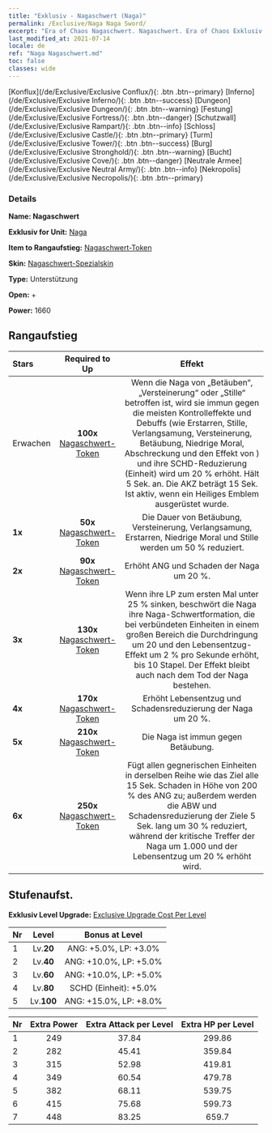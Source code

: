 ```yaml
---
title: "Exklusiv - Nagaschwert (Naga)"
permalink: /Exclusive/Naga Naga Sword/
excerpt: "Era of Chaos Nagaschwert. Nagaschwert. Era of Chaos Exklusiv Nagaschwert. Naga Exklusiv."
last_modified_at: 2021-07-14
locale: de
ref: "Naga Nagaschwert.md"
toc: false
classes: wide
---
```

 [Konflux](/de/Exclusive/Exclusive Conflux/){: .btn .btn--primary} [Inferno](/de/Exclusive/Exclusive Inferno/){: .btn .btn--success} [Dungeon](/de/Exclusive/Exclusive Dungeon/){: .btn .btn--warning} [Festung](/de/Exclusive/Exclusive Fortress/){: .btn .btn--danger} [Schutzwall](/de/Exclusive/Exclusive Rampart/){: .btn .btn--info} [Schloss](/de/Exclusive/Exclusive Castle/){: .btn .btn--primary} [Turm](/de/Exclusive/Exclusive Tower/){: .btn .btn--success} [Burg](/de/Exclusive/Exclusive Stronghold/){: .btn .btn--warning} [Bucht](/de/Exclusive/Exclusive Cove/){: .btn .btn--danger} [Neutrale Armee](/de/Exclusive/Exclusive Neutral Army/){: .btn .btn--info} [Nekropolis](/de/Exclusive/Exclusive Necropolis/){: .btn .btn--primary} 

### Details
 **Name: Nagaschwert** 

 **Exklusiv for Unit:** [Naga](/de/units/Naga/) 

 **Item to Rangaufstieg:** [Nagaschwert-Token](/ItemsDE/con_987/)

 **Skin:** [Nagaschwert-Spezialskin](/ItemsDE/con_655/)

 **Type:** Unterstützung

 **Open:** +

 **Power:** 1660

## Rangaufstieg

  |     Stars    |  Required to Up | Effekt |
  |:-------------|:---------------:|:---------------:|
  |  Erwachen  | **100x** [Nagaschwert-Token](/ItemsDE/con_987/) | <Unbeugsamer Wille> Wenn die Naga von „Betäuben“, „Versteinerung“ oder „Stille“ betroffen ist, wird sie immun gegen die meisten Kontrolleffekte und Debuffs (wie Erstarren, Stille, Verlangsamung, Versteinerung, Betäubung, Niedrige Moral, Abschreckung und den Effekt von <Zeitstopp>) und ihre SCHD-Reduzierung (Einheit) wird um 20 % erhöht. Hält 5 Sek. an. Die AKZ beträgt 15 Sek. Ist aktiv, wenn ein Heiliges Emblem ausgerüstet wurde. |
  | **1x** <i class="fas fa-star"/> | **50x** [Nagaschwert-Token](/ItemsDE/con_987/) | Die Dauer von Betäubung, Versteinerung, Verlangsamung, Erstarren, Niedrige Moral und Stille werden um 50 % reduziert. |
  | **2x** <i class="fas fa-star"/> | **90x** [Nagaschwert-Token](/ItemsDE/con_987/) | Erhöht ANG und Schaden der Naga um 20 %. |
  | **3x** <i class="fas fa-star"/> | **130x** [Nagaschwert-Token](/ItemsDE/con_987/) | <Naga-Schwertformation> Wenn ihre LP zum ersten Mal unter 25 % sinken, beschwört die Naga ihre Naga-Schwertformation, die bei verbündeten Einheiten in einem großen Bereich die Durchdringung um 20 und den Lebensentzug-Effekt um 2 % pro Sekunde erhöht, bis 10 Stapel. Der Effekt bleibt auch nach dem Tod der Naga bestehen. |
  | **4x** <i class="fas fa-star"/> | **170x** [Nagaschwert-Token](/ItemsDE/con_987/) | Erhöht Lebensentzug und Schadensreduzierung der Naga um 20 %. |
  | **5x** <i class="fas fa-star"/> | **210x** [Nagaschwert-Token](/ItemsDE/con_987/) | Die Naga ist immun gegen Betäubung. |
  | **6x** <i class="fas fa-star"/> | **250x** [Nagaschwert-Token](/ItemsDE/con_987/) | <Strahl des Nagaschwerts> Fügt allen gegnerischen Einheiten in derselben Reihe wie das Ziel alle 15 Sek. Schaden in Höhe von 200 % des ANG zu; außerdem werden die ABW und Schadensreduzierung der Ziele 5 Sek. lang um 30 % reduziert, während der kritische Treffer der Naga um 1.000 und der Lebensentzug um 20 % erhöht wird. |


## Stufenaufst.
 **Exklusiv Level Upgrade:** [Exclusive Upgrade Cost Per Level](/Exclusive/ExclusiveUpgradeCostPerLevel/)

  |  Nr  |   Level  | Bonus at Level |
  |:-----|:--------:|:--------------:|
  | 1 | Lv.**20** | ANG: +5.0%, LP: +3.0% |
  | 2 | Lv.**40** | ANG: +10.0%, LP: +5.0% |
  | 3 | Lv.**60** | ANG: +10.0%, LP: +5.0% |
  | 4 | Lv.**80** | SCHD (Einheit): +5.0% |
  | 5 | Lv.**100** | ANG: +15.0%, LP: +8.0% |


  |  Nr  |  Extra Power | Extra Attack per Level | Extra HP per Level |
  |:-----|:--------:|:--------:|:--------:|
  | 1 | 249 | 37.84 | 299.86 |
  | 2 | 282 | 45.41 | 359.84 |
  | 3 | 315 | 52.98 | 419.81 |
  | 4 | 349 | 60.54 | 479.78 |
  | 5 | 382 | 68.11 | 539.75 |
  | 6 | 415 | 75.68 | 599.73 |
  | 7 | 448 | 83.25 | 659.7 |



